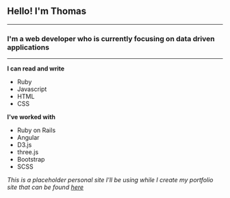 ## Hello! I'm Thomas
---
### I'm a web developer who is currently focusing on data driven applications
---
**I can read and write**
* Ruby
* Javascript
* HTML
* CSS

**I've worked with**
* Ruby on Rails
* Angular
* D3.js
* three.js
* Bootstrap
* SCSS

_This is a placeholder personal site I'll be using while I create my portfolio site that can be found [here](https://github.com/thomaslawton91/portfolio)_
